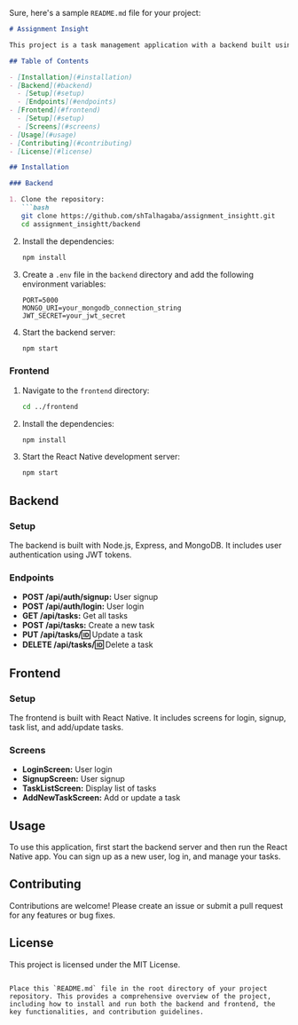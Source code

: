 Sure, here's a sample `README.md` file for your project:

```markdown
# Assignment Insight

This project is a task management application with a backend built using Node.js, Express, and MongoDB, and a frontend built using React Native. The backend includes user authentication using JWT tokens.

## Table of Contents

- [Installation](#installation)
- [Backend](#backend)
  - [Setup](#setup)
  - [Endpoints](#endpoints)
- [Frontend](#frontend)
  - [Setup](#setup)
  - [Screens](#screens)
- [Usage](#usage)
- [Contributing](#contributing)
- [License](#license)

## Installation

### Backend

1. Clone the repository:
   ```bash
   git clone https://github.com/shTalhagaba/assignment_insightt.git
   cd assignment_insightt/backend
   ```

2. Install the dependencies:
   ```bash
   npm install
   ```

3. Create a `.env` file in the `backend` directory and add the following environment variables:
   ```env
   PORT=5000
   MONGO_URI=your_mongodb_connection_string
   JWT_SECRET=your_jwt_secret
   ```

4. Start the backend server:
   ```bash
   npm start
   ```

### Frontend

1. Navigate to the `frontend` directory:
   ```bash
   cd ../frontend
   ```

2. Install the dependencies:
   ```bash
   npm install
   ```

3. Start the React Native development server:
   ```bash
   npm start
   ```

## Backend

### Setup

The backend is built with Node.js, Express, and MongoDB. It includes user authentication using JWT tokens.

### Endpoints

- **POST /api/auth/signup:** User signup
- **POST /api/auth/login:** User login
- **GET /api/tasks:** Get all tasks
- **POST /api/tasks:** Create a new task
- **PUT /api/tasks/:id:** Update a task
- **DELETE /api/tasks/:id:** Delete a task

## Frontend

### Setup

The frontend is built with React Native. It includes screens for login, signup, task list, and add/update tasks.

### Screens

- **LoginScreen:** User login
- **SignupScreen:** User signup
- **TaskListScreen:** Display list of tasks
- **AddNewTaskScreen:** Add or update a task

## Usage

To use this application, first start the backend server and then run the React Native app. You can sign up as a new user, log in, and manage your tasks.

## Contributing

Contributions are welcome! Please create an issue or submit a pull request for any features or bug fixes.

## License

This project is licensed under the MIT License.
```

Place this `README.md` file in the root directory of your project repository. This provides a comprehensive overview of the project, including how to install and run both the backend and frontend, the key functionalities, and contribution guidelines.
